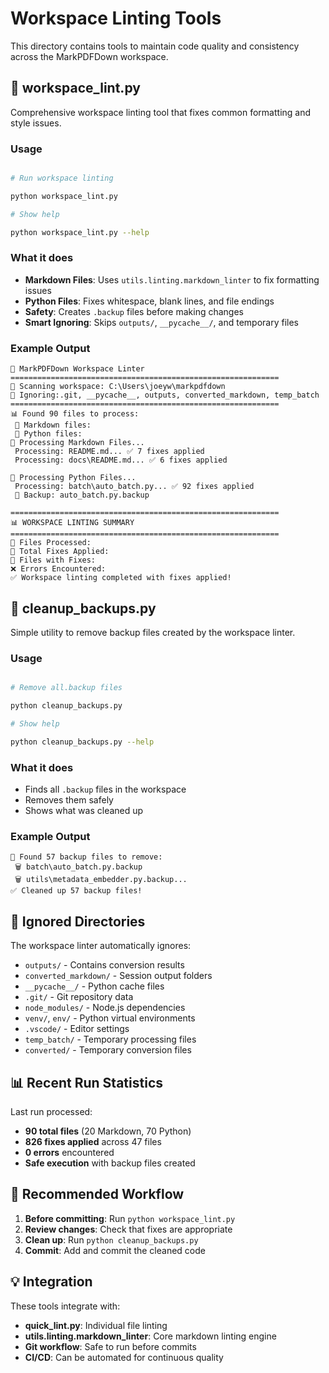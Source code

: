 # Workspace Linting Tools

This directory contains tools to maintain code quality and consistency across the MarkPDFDown workspace.

## 🔧 workspace_lint.py

Comprehensive workspace linting tool that fixes common formatting and style issues.

### Usage

```bash

# Run workspace linting

python workspace_lint.py

# Show help

python workspace_lint.py --help
```

### What it does

- **Markdown Files**: Uses `utils.linting.markdown_linter` to fix formatting issues
- **Python Files**: Fixes whitespace, blank lines, and file endings
- **Safety**: Creates `.backup` files before making changes
- **Smart Ignoring**: Skips `outputs/`, `__pycache__/`, and temporary files

### Example Output

```
🔧 MarkPDFDown Workspace Linter
============================================================
📁 Scanning workspace: C:\Users\joeyw\markpdfdown
🚫 Ignoring:.git, __pycache__, outputs, converted_markdown, temp_batch
============================================================
📊 Found 90 files to process:
 📝 Markdown files:
 🐍 Python files:
📝 Processing Markdown Files...
 Processing: README.md... ✅ 7 fixes applied
 Processing: docs\README.md... ✅ 6 fixes applied

🐍 Processing Python Files...
 Processing: batch\auto_batch.py... ✅ 92 fixes applied
 💾 Backup: auto_batch.py.backup

============================================================
📊 WORKSPACE LINTING SUMMARY
============================================================
📁 Files Processed:
🔧 Total Fixes Applied:
📄 Files with Fixes:
❌ Errors Encountered:
✅ Workspace linting completed with fixes applied!
```

## 🧹 cleanup_backups.py

Simple utility to remove backup files created by the workspace linter.

### Usage

```bash

# Remove all.backup files

python cleanup_backups.py

# Show help

python cleanup_backups.py --help
```

### What it does

- Finds all `.backup` files in the workspace
- Removes them safely
- Shows what was cleaned up

### Example Output

```
🧹 Found 57 backup files to remove:
 🗑️ batch\auto_batch.py.backup
 🗑️ utils\metadata_embedder.py.backup...
✅ Cleaned up 57 backup files!
```

## 🚫 Ignored Directories

The workspace linter automatically ignores:

- `outputs/` - Contains conversion results
- `converted_markdown/` - Session output folders
- `__pycache__/` - Python cache files
- `.git/` - Git repository data
- `node_modules/` - Node.js dependencies
- `venv/`, `env/` - Python virtual environments
- `.vscode/` - Editor settings
- `temp_batch/` - Temporary processing files
- `converted/` - Temporary conversion files

## 📊 Recent Run Statistics

Last run processed:
- **90 total files** (20 Markdown, 70 Python)
- **826 fixes applied** across 47 files
- **0 errors** encountered
- **Safe execution** with backup files created

## 🔄 Recommended Workflow

1. **Before committing**: Run `python workspace_lint.py`
2. **Review changes**: Check that fixes are appropriate
3. **Clean up**: Run `python cleanup_backups.py`
4. **Commit**: Add and commit the cleaned code

## 💡 Integration

These tools integrate with:
- **quick_lint.py**: Individual file linting
- **utils.linting.markdown_linter**: Core markdown linting engine
- **Git workflow**: Safe to run before commits
- **CI/CD**: Can be automated for continuous quality
